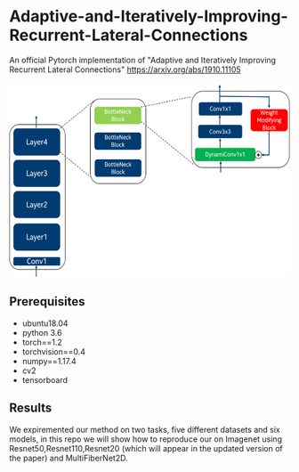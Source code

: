 # Adaptive-and-Iteratively-Improving-Recurrent-Lateral-Connections
An official Pytorch implementation of "Adaptive and Iteratively Improving Recurrent Lateral Connections" https://arxiv.org/abs/1910.11105 <p align="center">
<img src="BasicFeedback.png" alt="smiley" height="350px" width="600px"/>
</p>  

## Prerequisites
- ubuntu18.04
- python 3.6
- torch==1.2
- torchvision==0.4
- numpy==1.17.4
- cv2
- tensorboard 
  
## Results  
We expiremented our method on two tasks, five different datasets and six models, in this repo we will show how to reproduce our on Imagenet using Resnet50,Resnet110,Resnet20 (which will appear in the updated version of the paper) and MultiFiberNet2D.

